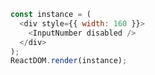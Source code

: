 <!--start-code-->

```js
const instance = (
  <div style={{ width: 160 }}>
    <InputNumber disabled />
  </div>
);
ReactDOM.render(instance);
```

<!--end-code-->
